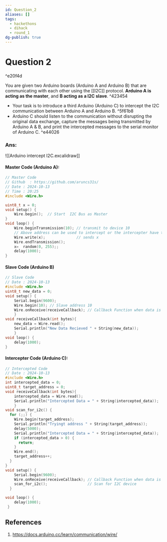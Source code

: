 ```yaml
---
id: Question_2
aliases: []
tags:
  - hackethons
  - dihack
  - round_1
dg-publish: true
---
```

# Question 2 

^e20f4d

You are given two Arduino boards (Arduino A and Arduino B) that are communicating with each other using the [[I2C]] protocol. **Arduino A is acting as the master**, and **B acting as a I2C slave**. ^423454
- Your task is to introduce a third Arduino (Arduino C) to intercept the I2C communication between Arduino A and Arduino B.  ^5f61b8
- Arduino C should listen to the communication without disrupting the original data exchange, capture the messages being transmitted by Arduino A & B, and print the intercepted messages to the serial monitor of Arduino C. ^e44026

### Ans:
![[Arduino intercept I2C.excalidraw]]
#### **Master Code (Arduino A)**:

```c
// Master Code 
// Github  : https://github.com/aruncs31s/
// Date : 2024-10-13
// Time : 20:25
#include <Wire.h> 

uint8_t x = 0;
void setup() {
	Wire.begin();  // Start  I2C Bus as Master
}
void loop() {
	Wire.beginTransmission(10); // transmit to device 10
	// Above address can be used to intercept or the intercepter have to scan the entire address to get 
	Wire.write(x);              // sends x 
	Wire.endTransmission();    
	x=  random(0, 255);;
	delay(1000);
}

```

#### **Slave Code (Arduino B)**

```c
// Slave Code 
// Date : 2024-10-13 
#include <Wire.h>
uint8_t new_data = 0;
void setup() {
	Serial.begin(9600);   
	Wire.begin(10); // Slave address 10
	Wire.onReceive(receiveCallback); // Callback Function when data is recieved
	}
void receiveCallback(int bytes){
	new_data = Wire.read();  
	Serial.println("New Data Recieved " + String(new_data));
	}
void loop() {
	delay(1000);
}

```

#### **Intercepter Code (Arduino C)**:

```c
// Intercepted Code
// Date : 2024-10-13
#include <Wire.h>
int intercepted_data = 0;
uint8_t target_address = 0;
void receiveCallback(int bytes){
	intercepted_data = Wire.read();  
	Serial.println("Intercepted Data = " + String(intercepted_data));
	}
void scan_for_i2c() {
  for (;;) {
    Wire.begin(target_address);
    Serial.println("Tryingt address " + String(target_address));
    delay(5000);
    Serial.println("Intercepted Data = " + String(intercepted_data));
    if (intercepted_data > 0) {
      return;
    }
    Wire.end();
    target_address++;
  }
}
void setup() {
    Serial.begin(9600);
    Wire.onReceive(receiveCallback); // Callback Function when data is recieved
    scan_for_i2c();                  // Scan for I2C device
  }

void loop() { 
	delay(1000);
 }

```

## References

1. https://docs.arduino.cc/learn/communication/wire/